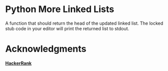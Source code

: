 # Python More Linked Lists
A function that should return the head of the updated linked list. The locked stub code in your editor will print the returned list to stdout.

# Acknowledgments
#### [HackerRank](www.hackerrank.com)

